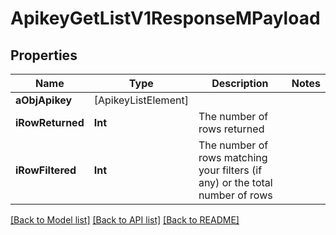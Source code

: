 # ApikeyGetListV1ResponseMPayload

## Properties
Name | Type | Description | Notes
------------ | ------------- | ------------- | -------------
**aObjApikey** | [ApikeyListElement] |  | 
**iRowReturned** | **Int** | The number of rows returned | 
**iRowFiltered** | **Int** | The number of rows matching your filters (if any) or the total number of rows | 

[[Back to Model list]](../README.md#documentation-for-models) [[Back to API list]](../README.md#documentation-for-api-endpoints) [[Back to README]](../README.md)


